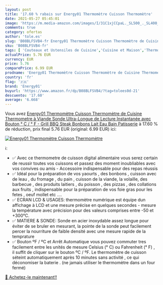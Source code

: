 ```yaml
---
layout: post
title: '17.60 % rabais sur Energy01 Thermomètre Cuisson Thermomètre'
date: 2021-05-27 05:45:01
image: 'https://m.media-amazon.com/images/I/31C1xjCCpaL._SL500_._SL400_.jpg'
comments: true
category: ofertas
author: 'tole.es'
slug: 'B08BLFSVB4-fr Energy01 Thermomètre Cuisson Thermomètre de Cuisine...'
sku: 'B08BLFSVB4-fr'
tags: [ 'Couteaux et Ustensiles de Cuisine','Cuisine et Maison','Thermomètres de cuisine','Thermomètres à viande','energy01', ]
actualPrice: 5.76 EUR
currency: EUR
price: 5.76
comparePrice: 6.99 EUR
prodname: 'Energy01 Thermomètre Cuisson Thermomètre de Cuisine Thermometre à Viande Sonde Ultra-Longue de Lecture Instantanée avec Bouton ° C / ° F - Grill  BBQ  Steak  Bonbons  Lait  Eau Bain Patisserie'
country: 'fr'
flag: '🇫🇷'
brand: 'Energy01'
buyurl: 'https://www.amazon.fr/dp/B08BLFSVB4/?tag=tolees0d-21'
descuento: '17.60'
average: '6.668'
---
```


Vous avez [Energy01 Thermomètre Cuisson Thermomètre de Cuisine Thermometre à Viande Sonde Ultra-Longue de Lecture Instantanée avec Bouton ° C / ° F - Grill  BBQ  Steak  Bonbons  Lait  Eau Bain Patisserie](https://www.amazon.fr/dp/B08BLFSVB4/?tag=tolees0d-21)  à  17.60 % de réduction, prix final  5.76 EUR (original: 6.99 EUR) ici:

[![Energy01 Thermomètre Cuisson Thermomètre](https://m.media-amazon.com/images/I/31C1xjCCpaL._SL500_._SL400_.jpg)](https://www.amazon.fr/dp/B08BLFSVB4/?tag=tolees0d-21)

ℹ️:

- ✅ Avec ce thermometre de cuisson digital alimentaire vous serez certain de reussir toutes vos cuissons et passez des moment inoubliables avec vos convives ou amis - Accessoire indispensable pour des repas réussis
- ✅ Idéal pour la préparation de vos yaourts , des bonbons , cuisson avec de leau , du fromage , du pain , cuisson de la viande, la volaille, des barbecue , des produits laitiers , du poisson , des pizzas , des collations aux fruits , indispensable pour la préparation de vos foie gras pour les fetes , oeuf mollet etc ....
- ✅ ECRAN LCD & USAGES: thermomètre numérique est équipe dun affichage à LCD et une mesure précise en quelques secondes - mesure la température avec précision pour des valeurs comprises entre -50 et +300°C.
- ✅ MATIERE & SONDE: Sonde en acier inoxydable assez longue pour éviter de se bruler en mesurant, la pointe de la sonde peut facilement percer la nourriture de faible densité avec une mesure rapide de la temprature
- ✅ Bouton ºF / ºC et Arrêt Automatique vous pouvez commuter tres facilement entre les unités de mesure Celsius (° C) ou Fahrenheit (° F) , il suffit de cliquer sur le bouton ºC / ºF. Le thermomètre de cuisson séteint automatiquement après 10 minutes sans activité , ce qui déconomiser la baterie . (ne jamais utiliser le thermomètre dans un four fermé)

[🛒 Achetez-le maintenant!!](https://www.amazon.fr/dp/B08BLFSVB4/?tag=tolees0d-21)

